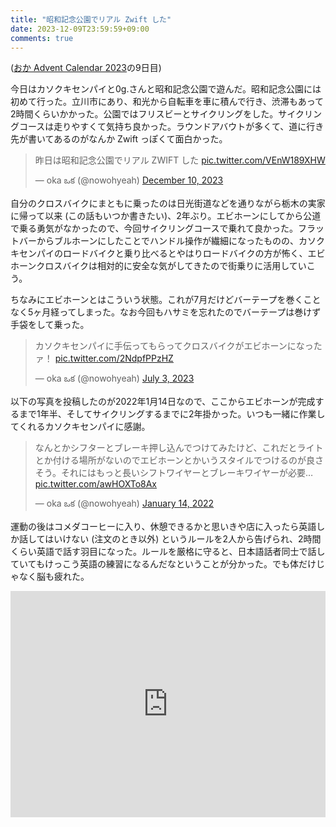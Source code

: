 ```yaml
---
title: "昭和記念公園でリアル Zwift した"
date: 2023-12-09T23:59:59+09:00
comments: true
---
```


([おか Advent Calendar 2023](https://adventar.org/calendars/9232)の9日目)

今日はカソクキセンパイと0g.さんと昭和記念公園で遊んだ。昭和記念公園には初めて行った。立川市にあり、和光から自転車を車に積んで行き、渋滞もあって2時間くらいかかった。公園ではフリスビーとサイクリングをした。サイクリングコースは走りやすくて気持ち良かった。ラウンドアバウトが多くて、道に行き先が書いてあるのがなんか Zwift っぽくて面白かった。

<blockquote class="twitter-tweet tw-align-center"><p lang="ja" dir="ltr">昨日は昭和記念公園でリアル ZWIFT した <a href="https://t.co/VEnW189XHW">pic.twitter.com/VEnW189XHW</a></p>&mdash; oka ఒక (@nowohyeah) <a href="https://twitter.com/nowohyeah/status/1733823404036530456?ref_src=twsrc%5Etfw">December 10, 2023</a>
</blockquote> <script async src="https://platform.twitter.com/widgets.js" charset="utf-8"></script>

自分のクロスバイクにまともに乗ったのは日光街道などを通りながら栃木の実家に帰って以来 (この話もいつか書きたい)、2年ぶり。エビホーンにしてから公道で乗る勇気がなかったので、今回サイクリングコースで乗れて良かった。フラットバーからブルホーンにしたことでハンドル操作が繊細になったものの、カソクキセンパイのロードバイクと乗り比べるとやはりロードバイクの方が怖く、エビホーンクロスバイクは相対的に安全な気がしてきたので街乗りに活用していこう。

ちなみにエビホーンとはこういう状態。これが7月だけどバーテープを巻くことなく5ヶ月経ってしまった。なお今回もハサミを忘れたのでバーテープは巻けず手袋をして乗った。

<blockquote class="twitter-tweet tw-align-center"><p lang="ja" dir="ltr">カソクキセンパイに手伝ってもらってクロスバイクがエビホーンになったァ！ <a href="https://t.co/2NdpfPPzHZ">pic.twitter.com/2NdpfPPzHZ</a></p>&mdash; oka ఒక (@nowohyeah) <a href="https://twitter.com/nowohyeah/status/1675852920619958273?ref_src=twsrc%5Etfw">July 3, 2023</a></blockquote> <script async src="https://platform.twitter.com/widgets.js" charset="utf-8"></script>

以下の写真を投稿したのが2022年1月14日なので、ここからエビホーンが完成するまで1年半、そしてサイクリングするまでに2年掛かった。いつも一緒に作業してくれるカソクキセンパイに感謝。

<blockquote class="twitter-tweet tw-align-center"><p lang="ja" dir="ltr">なんとかシフターとブレーキ押し込んでつけてみたけど、これだとライトとか付ける場所がないのでエビホーンとかいうスタイルでつけるのが良さそう。それにはもっと長いシフトワイヤーとブレーキワイヤーが必要… <a href="https://t.co/awHOXTo8Ax">pic.twitter.com/awHOXTo8Ax</a></p>&mdash; oka ఒక (@nowohyeah) <a href="https://twitter.com/nowohyeah/status/1481919140005036035?ref_src=twsrc%5Etfw">January 14, 2022</a></blockquote> <script async src="https://platform.twitter.com/widgets.js" charset="utf-8"></script>

運動の後はコメダコーヒーに入り、休憩できるかと思いきや店に入ったら英語しか話してはいけない (注文のとき以外) というルールを2人から告げられ、2時間くらい英語で話す羽目になった。ルールを厳格に守ると、日本語話者同士で話していてもけっこう英語の練習になるんだなということが分かった。でも体だけじゃなく脳も疲れた。

<div style="text-align: center;">
<iframe src="https://adventar.org/calendars/9232/embed" width="100%" height="362" frameborder="0" loading="lazy"></iframe>
</div>
